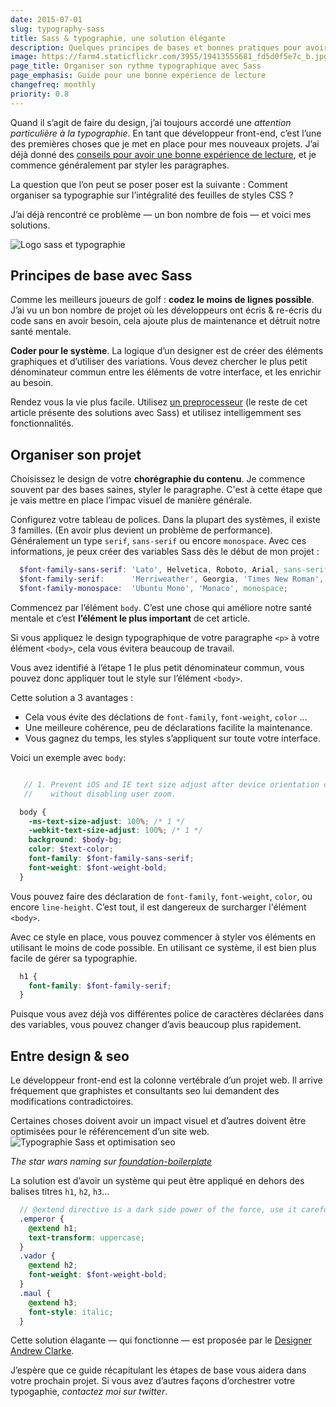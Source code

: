 ```yaml
---
date: 2015-07-01
slug: typography-sass
title: Sass & typographie, une solution élégante
description: Quelques principes de bases et bonnes pratiques pour avoir un rythme typographique simple avec le preprocesseur Sass
image: https://farm4.staticflickr.com/3955/19413555681_fd5d0f5e7c_b.jpg
page_title: Organiser son rythme typographique avec Sass
page_emphasis: Guide pour une bonne expérience de lecture
changefreq: monthly
priority: 0.8
---
```


Quand il s’agit de faire du design, j’ai toujours accordé une _attention particulière à la typographie_. En tant que développeur front-end, c’est l’une des premières choses que je met en place pour mes nouveaux projets. J’ai déjà donné des [conseils pour avoir une bonne expérience de lecture](/typography.html), et je commence généralement par styler les paragraphes.

La question que l’on peut se poser poser est la suivante : Comment organiser sa typographie sur l’intégralité des feuilles de styles CSS ?

J’ai déjà rencontré ce problème — un bon nombre de fois — et voici mes solutions.

![Logo sass et typographie](https://farm4.staticflickr.com/3955/19413555681_fd5d0f5e7c_b.jpg)

## Principes de base avec Sass

Comme les meilleurs joueurs de golf : __codez le moins de lignes possible__.
J’ai vu un bon nombre de projet où les développeurs ont écris & re-écris du code sans en avoir besoin, cela ajoute plus de maintenance et détruit notre santé mentale.

__Coder pour le système__. La logique d’un designer est de créer des éléments graphiques et d’utiliser des variations. Vous devez chercher le plus petit dénominateur commun entre les éléments de votre interface, et les enrichir au besoin.

Rendez vous la vie plus facile. Utilisez [un preprocesseur](http://sass-lang.com/) (le reste de cet article présente des solutions avec Sass) et utilisez intelligemment ses fonctionnalités.

## Organiser son projet

Choisissez le design de votre __chorégraphie du contenu__. Je commence souvent par des bases saines, styler le paragraphe. C'est à cette étape que je vais mettre en place l’impac visuel de manière générale.

Configurez votre tableau de polices. Dans la plupart des systèmes, il existe 3 familles. (En avoir plus devient un problème de performance). Généralement un type `serif`, `sans-serif` ou encore `monospace`.
Avec ces informations, je peux créer des variables Sass dès le début de mon projet :

~~~ scss
  $font-family-sans-serif: 'Lato', Helvetica, Roboto, Arial, sans-serif;
  $font-family-serif:      'Merriweather', Georgia, 'Times New Roman', serif;
  $font-family-monospace:  'Ubuntu Mono', 'Monaco', monospace;
~~~

Commencez par l’élément `body`. C’est une chose qui améliore notre santé mentale et c’est __l’élément le plus important__ de cet article.

Si vous appliquez le design typographique de votre paragraphe `<p>` à votre élément `<body>`, cela vous évitera beaucoup de travail.

Vous avez identifié à l’étape 1 le plus petit dénominateur commun, vous pouvez donc appliquer tout le style sur l’élément `<body>`.

Cette solution a 3 avantages :

- Cela vous évite des déclations de `font-family`, `font-weight`, `color` …
- Une meilleure cohérence, peu de déclarations facilite la maintenance.
- Vous gagnez du temps, les styles s’appliquent sur toute votre interface.

Voici un exemple avec `body`:

~~~ scss

   // 1. Prevent iOS and IE text size adjust after device orientation change,
   //    without disabling user zoom.

  body {
    -ms-text-size-adjust: 100%; /* 1 */
    -webkit-text-size-adjust: 100%; /* 1 */
    background: $body-bg;
    color: $text-color;
    font-family: $font-family-sans-serif;
    font-weight: $font-weight-bold;
  }
~~~

Vous pouvez faire des déclaration de `font-family`, `font-weight`, `color`, ou encore `line-height`. C’est tout, il est dangereux de surcharger l'élément `<body>`.

Avec ce style en place, vous pouvez commencer à styler vos éléments en utilisant le moins de code possible. En utilisant ce système, il est bien plus facile de gérer sa typographie.

~~~ scss
  h1 {
    font-family: $font-family-serif;
  }
~~~

Puisque vous avez déjà vos différentes police de caractères déclarées dans des variables, vous pouvez changer d’avis beaucoup plus rapidement.

## Entre design & seo

Le développeur front-end est la colonne vertébrale d’un projet web. Il arrive fréquement que graphistes et consultants seo lui demandent des modifications contradictoires.

Certaines choses doivent avoir un impact visuel et d’autres doivent être optimisées pour le référencement d’un site web.
![Typographie Sass et optimisation seo](https://farm1.staticflickr.com/311/19223661110_4468d2c31d_b.jpg)

_The star wars naming sur [foundation-boilerplate](http://flexbox.github.io/foundation-boilerplate/type.html)_

La solution est d’avoir un système qui peut être appliqué en dehors des balises titres `h1`, `h2`, `h3`…

~~~ scss
  // @extend directive is a dark side power of the force, use it carefully
  .emperor {
    @extend h1;
    text-transform: uppercase;
  }
  .vador {
    @extend h2;
    font-weight: $font-weight-bold;
  }
  .maul {
    @extend h3;
    font-style: italic;
  }
~~~

Cette solution élagante — qui fonctionne — est proposée par le [Designer Andrew Clarke](http://stuffandnonsense.co.uk/blog/about/star-wars-styling).

J’espère que ce guide récapitulant les étapes de base vous aidera dans votre prochain projet. Si vous avez d’autres façons d’orchestrer votre typogaphie, _contactez moi sur twitter_.
